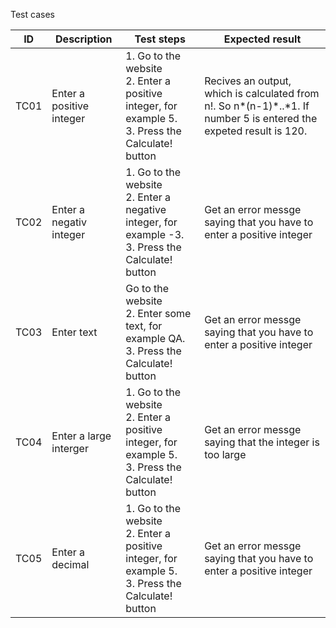 
Test cases

| ID | Description | Test steps | Expected result |
| ----------- | ----------- | ----------- | ----------- |
| TC01    | Enter a positive integer       | 1. Go to the website <br />  2. Enter a positive integer, for example 5. <br /> 3. Press the Calculate! button | Recives an output, which is calculated from n!. So n*(n-1)*..*1. If number 5 is entered the expeted result is 120.  |
| TC02    | Enter a negativ integer       |  1. Go to the website <br />  2. Enter a negative integer, for example -3. <br /> 3. Press the Calculate! button | Get an error messge saying that you have to enter a positive integer|
| TC03    | Enter text       | Go to the website <br />  2. Enter some text, for example QA. <br /> 3. Press the Calculate! button | Get an error messge saying that you have to enter a positive integer|
| TC04    | Enter a large interger      | 1. Go to the website <br />  2. Enter a positive integer, for example 5. <br /> 3. Press the Calculate! button |Get an error messge saying that the integer is too large|
| TC05    | Enter a decimal      | 1. Go to the website <br />  2. Enter a positive integer, for example 5. <br /> 3. Press the Calculate! button | Get an error messge saying that you have to enter a positive integer|
